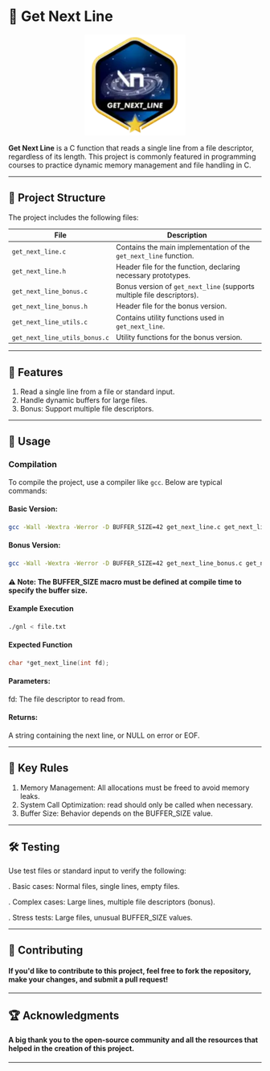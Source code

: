# 📜 Get Next Line

<div align="center">
  <img height="200" src="https://github.com/leogaudin/42_project_badges/blob/main/badges/get_next_line_bonus.webp"  />
</div>

**Get Next Line** is a C function that reads a single line from a file descriptor, regardless of its length. This project is commonly featured in programming courses to practice dynamic memory management and file handling in C.

---

## 📂 Project Structure

The project includes the following files:

| File                        | Description                                                                |
|-----------------------------|----------------------------------------------------------------------------|
| `get_next_line.c`           | Contains the main implementation of the `get_next_line` function.          |
| `get_next_line.h`           | Header file for the function, declaring necessary prototypes.              |
| `get_next_line_bonus.c`     | Bonus version of `get_next_line` (supports multiple file descriptors).      |
| `get_next_line_bonus.h`     | Header file for the bonus version.                                         |
| `get_next_line_utils.c`     | Contains utility functions used in `get_next_line`.                        |
| `get_next_line_utils_bonus.c` | Utility functions for the bonus version.                                 |

---

## 🚀 Features

1. Read a single line from a file or standard input.
2. Handle dynamic buffers for large files.
3. Bonus: Support multiple file descriptors.

---

## 🔧 Usage

### Compilation

To compile the project, use a compiler like `gcc`. Below are typical commands:

#### Basic Version:
```bash
gcc -Wall -Wextra -Werror -D BUFFER_SIZE=42 get_next_line.c get_next_line_utils.c -o gnl
```
#### Bonus Version:
```bash
gcc -Wall -Wextra -Werror -D BUFFER_SIZE=42 get_next_line_bonus.c get_next_line_utils_bonus.c -o gnl_bonus
```
#### ⚠️ Note: The BUFFER_SIZE macro must be defined at compile time to specify the buffer size.

#### Example Execution
```bash
./gnl < file.txt
```
#### Expected Function
```c
char *get_next_line(int fd);
```
#### Parameters:
fd: The file descriptor to read from.
#### Returns:
A string containing the next line, or NULL on error or EOF.

---

## 📜 Key Rules

1. Memory Management: All allocations must be freed to avoid memory leaks.
2. System Call Optimization: read should only be called when necessary.
3. Buffer Size: Behavior depends on the BUFFER_SIZE value.

---

## 🛠️ Testing

Use test files or standard input to verify the following:

\. Basic cases: Normal files, single lines, empty files. 

\. Complex cases: Large lines, multiple file descriptors (bonus). 

\. Stress tests: Large files, unusual BUFFER_SIZE values. 

---
## 🤝 Contributing
#### If you'd like to contribute to this project, feel free to fork the repository, make your changes, and submit a pull request!
---
## 🏆 Acknowledgments
#### A big thank you to the open-source community and all the resources that helped in the creation of this project.
---
